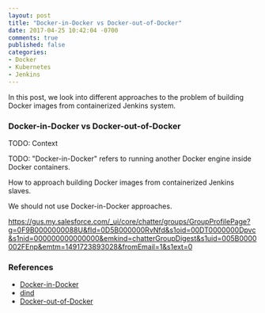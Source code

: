 ```yaml
---
layout: post
title: "Docker-in-Docker vs Docker-out-of-Docker"
date: 2017-04-25 10:42:04 -0700
comments: true
published: false
categories: 
- Docker
- Kubernetes
- Jenkins
---
```


In this post, we look into different approaches to the problem of building Docker images from containerized Jenkins system.

### Docker-in-Docker vs Docker-out-of-Docker

TODO: Context

TODO: "Docker-in-Docker" refers to running another Docker engine inside Docker containers.

How to approach building Docker images from containerized Jenkins slaves.


We should not use Docker-in-Docker approaches.

https://gus.my.salesforce.com/_ui/core/chatter/groups/GroupProfilePage?g=0F9B0000000088U&fId=0D5B000000RvNfd&s1oid=00DT0000000Dpvc&s1nid=000000000000000&emkind=chatterGroupDigest&s1uid=005B0000002FEnp&emtm=1491723893028&fromEmail=1&s1ext=0



### References

* [Docker-in-Docker](https://blog.docker.com/2013/09/docker-can-now-run-within-docker/)
* [dind](https://github.com/jpetazzo/dind)
* [Docker-out-of-Docker](https://jpetazzo.github.io/2015/09/03/do-not-use-docker-in-docker-for-ci/)
